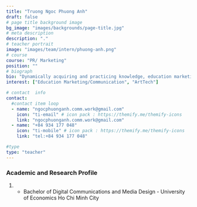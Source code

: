 ```yaml
---
title: "Truong Ngoc Phuong Anh"
draft: false
# page title background image
bg_image: "images/backgrounds/page-title.jpg"
# meta description
description: "."
# teacher portrait
image: "images/team/intern/phuong-anh.png"
# course
course: "PR/ Marketing"
position: ""
# biograph
bio: "Dynamically acquiring and practicing knowledge, education marketing is an interesting challenge for me towards the journey of creating and spreading sustainable values to the community. From logic, flexibility to creativity and innovation, I believe these principles are always needed in the career in marketing/ communication of education, and thrive to fulfill them. Indeed, pursuing a career which allows me to continuously sharpen my mind and contribute positive values to the community brings indescribable joyfulness in my life."
interest: ["Education Marketing/Communication", "ArtTech"]

# contact  info
contact:
  #contact item loop
  - name: "ngocphuonganh.comm.work@gmail.com"
    icon: "ti-email" # icon pack : https://themify.me/themify-icons
    link: "ngocphuonganh.comm.work@gmail.com"
  - name: "+84 934 177 048"
    icon: "ti-mobile" # icon pack : https://themify.me/themify-icons
    link: "tel:+84 934 177 048"

#type
type: "teacher"
---
```


### Academic and Research Profile

1. - Bachelor of Digital Communications and Media Design - University of Economics Ho Chi Minh City
